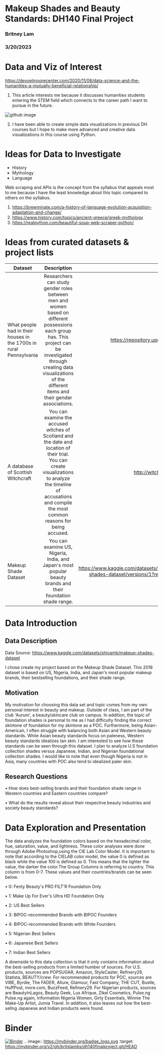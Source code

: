 # Makeup Shades and Beauty Standards: DH140 Final Project
### Britney Lam
### 3/20/2023
# Data and Viz of Interest
https://devoelmoorecenter.com/2020/11/08/data-science-and-the-humanities-a-mutually-beneficial-relationship/

1. This article interests me because it discusses humanities students entering the STEM field which connects to the career path I want to pursue in the future. 

![github image](https://user-images.githubusercontent.com/119825654/226084679-8cc9a40f-0462-4d5a-8d5b-225666650592.jpg)

2. I have been able to create simple data visualizations in previous DH courses but I hope to make more advanced and creative data visualizations in this course using Python. 

# Ideas for Data to Investigate
* History
* Mythology 
* Language 

Web scraping and APIs is the concept from the syllabus that appeals most to me because I have the least knowledge about this topic compared to others on the syllabus. 

1. https://brewminate.com/a-history-of-language-evolution-acquisition-adaptation-and-change/
2. https://www.history.com/topics/ancient-greece/greek-mythology
3. https://realpython.com/beautiful-soup-web-scraper-python/

# Ideas from curated datasets & project lists
| Dataset       | Description          | Link  |
| ------------- |:--------------------:|------:|
|What people had in their houses in the 1700s in rural Pennsylvania|Researchers can study gender roles between men and women based on different possessions each group has. This project can be investigated through creating data visualizations of the different items and their gender associations.|https://repository.upenn.edu/mead/26/|
| A database of Scottish Witchcraft|You can examine the accused witches of Scotland and the date and location of their trial. You can create visualizations to analyze the timeline of accusations and compile the most common reasons for being accused.| http://witches.shca.ed.ac.uk/ |
|Makeup Shade Dataset|You can examine US, Nigeria, India, and Japan's most popular beauty brands and their foundation shade range.|https://www.kaggle.com/datasets/shivamb/makeup-shades-dataset/versions/1?resource=download |
# Data Introduction

## Data Description
Data Source: https://www.kaggle.com/datasets/shivamb/makeup-shades-dataset

I chose create my project based on the Makeup Shade Dataset. This 2018 dataset is based on US, Nigeria, India, and Japan's most popular makeup brands, their bestselling foundations, and their shade range. 

## Motivation
My motivation for choosing this data set and topic comes from my own personal interest in beauty and makeup. Outside of class, I am part of the club 'Aurum', a beauty/skincare club on campus. In addition, the topic of foundation shades is personal to me as I had difficulty finding the correct skintone of foundation for my skintone as a POC. Furthermore, being Asian-American, I often struggle with balancing both Asian and Western beauty standards. While Asian beauty standards focus on paleness, Western beauty standards idealizes tan skin. I am interested to see how these standards can be seen through this dataset. I plan to analyze U.S foundation collection shades versus Japanese, Indian, and Nigerian foundational collection shades. I would like to note that even though Nigeria is not in Asia, many countries with POC also tend to idealized paler skin. 

## Research Questions
• How does best-selling brands and their foundation shade range in Western countries and Eastern countries compare? 

• What do the results reveal about their respective beauty industries and society beauty standards?

# Data Exploration and Presentation
The data analyzes the foundation colors based on the hexadecimal color, hue, saturation, value, and lightness. These color analyses were done through Adobe Photoshop,using the CIE Lab Color Model. It is important to note that according to the CIELAB color model, the value 0 is defined as black while the value 100 is defined as 0. This means that the lighter the value, the darker the color.The Group Columns is referring to country. This column is from 0-7. These values and their countries/brands can be seen below.

• 0: Fenty Beauty's PRO FILT'R Foundation Only

• 1: Make Up For Ever's Ultra HD Foundation Only

• 2: US Best Sellers

• 3: BIPOC-recommended Brands with BIPOC Founders

• 4: BIPOC-recommended Brands with White Founders

• 5: Nigerian Best Sellers

• 6: Japanese Best Sellers

• 7: Indian Best Sellers

A downside to this data collection is that it only contains information about the best-selling products from a limited humber of sources. For U.S. products, sources are POPSUGAR, Amazon, StyleCaster, Refinery29, Statista, BEAUTY/crew. For recommended products for POC, sources are VIBE, Byrdie, The FADER, Allure, Glamour, Fast Company, THE CUT, Bustle, HuffPost, more.com, BuzzFeed, Refinery29. For Nigerian products, sources are BeautyInLagos, Beauty Geek, Lux Afrique, Zikel Cosmetics, Pulse.ng Pulse.ng again, Information Nigeria Women, Girly Essentials, Winnie The Make-Up Artist, Jumia Travel. In addition, it also leaves out how the best-sellng Japanese and Indian products were found. 

# Binder 
[![Binder](https://mybinder.org/badge_logo.svg)](https://mybinder.org/v2/gh/britslambs/dh140finalproject.git/HEAD)
.. image:: https://mybinder.org/badge_logo.svg
 :target: https://mybinder.org/v2/gh/britslambs/dh140finalproject.git/HEAD
